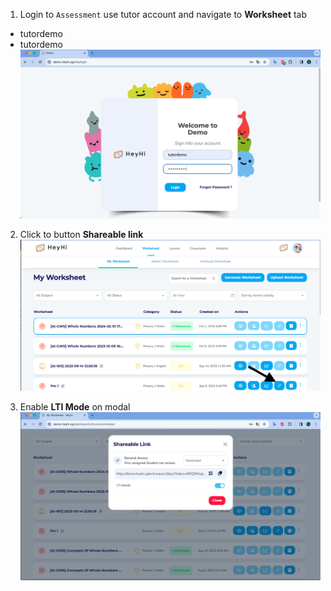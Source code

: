 1. Login to `Assessment` use tutor account and navigate to **Worksheet** tab
  - tutordemo
  - tutordemo
![Config.LTI.1](/images/lti/1.png)

2. Click to button **Shareable link** 
![Config.LTI.1](/images/lti/2.png)

3. Enable **LTI Mode** on modal
![Config.LTI.1](/images/lti/3.png)